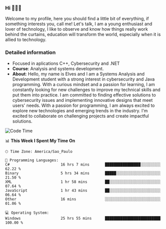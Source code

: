 


### Hi 🙋🏽‍♂️

Welcome to my profile, here you should find a little bit of everything, if something interests you, call me! Let's talk,
I am a young enthusiast and lover of technology, I like to observe and know how things really work behind the curtains, 
education will transform the world, especially when it is allied to technology.

### Detailed information
* Focused in aplications C++, Cybersecurity and .NET
* **Course**: Analysis and systems development.
* **About**: Hello, my name is Elves and I am a Systems Analysis and Development student with a strong interest in cybersecurity and Java programming. With a curious mindset and a passion for learning, I am constantly looking for new challenges to improve my technical skills and put them into practice. I am committed to finding effective solutions to cybersecurity issues and implementing innovative designs that meet users' needs. With a passion for programming, I am always excited to explore new technologies and emerging trends in the industry. I'm excited to collaborate on challenging projects and create impactful solutions.

<!--START_SECTION:waka-->
![Code Time](http://img.shields.io/badge/Code%20Time-177%20hrs%2019%20mins-blue)

📊 **This Week I Spent My Time On** 

```text
🕑︎ Time Zone: America/Sao_Paulo

💬 Programming Languages: 
C#                       16 hrs 7 mins       ████████████████░░░░░░░░░   62.22 % 
Binary                   5 hrs 34 mins       █████░░░░░░░░░░░░░░░░░░░░   21.50 % 
XML                      1 hr 58 mins        ██░░░░░░░░░░░░░░░░░░░░░░░   07.64 % 
JavaScript               1 hr 43 mins        ██░░░░░░░░░░░░░░░░░░░░░░░   06.64 % 
Other                    16 mins             ░░░░░░░░░░░░░░░░░░░░░░░░░   01.06 % 

💻 Operating System: 
Windows                  25 hrs 55 mins      █████████████████████████   100.00 % 
```


<!--END_SECTION:waka-->


